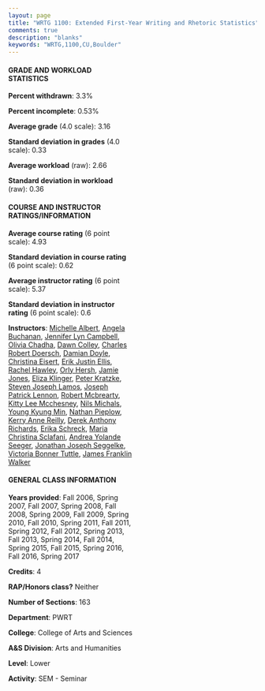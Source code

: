 ```yaml
---
layout: page
title: "WRTG 1100: Extended First-Year Writing and Rhetoric Statistics"
comments: true
description: "blanks"
keywords: "WRTG,1100,CU,Boulder"
---
```

<head>
<script src="https://ajax.googleapis.com/ajax/libs/jquery/2.1.3/jquery.min.js"></script>
<script src="https://dl.dropboxusercontent.com/s/pc42nxpaw1ea4o9/highcharts.js?dl=0"></script>
<!-- <script src="../assets/js/highcharts.js"></script> -->
<style type="text/css">@font-face {
	font-family: "Bebas Neue";
	src: url(https://www.filehosting.org/file/details/544349/BebasNeue Regular.otf) format("opentype");
	}
	h1.Bebas { 
		font-family: "Bebas Neue", Verdana, Tahoma;
	}
</style>
</head>
<body>
	<div id="container" style="float: right; width: 45%; height: 88%; margin-left: 2.5%; margin-right: 2.5%;"></div>
	<script language="JavaScript">
		$(document).ready(function() {
		var chart = {type: 'column'};
		var title = {text: 'Grade Distribution'};
		var xAxis = {categories: ['A','B','C','D','F'],crosshair: true};
		var yAxis = {min: 0,title: {text: 'Percentage'}};
		var tooltip = {headerFormat: '<center><b><span style="font-size:20px">{point.key}</span></b></center>',
		               pointFormat: '<td style="padding:0"><b>{point.y:.1f}%</b></td>',
		               footerFormat: '</table>',shared: true,useHTML: true};
		var plotOptions = {column: {pointPadding: 0.0,borderWidth: 0}};  
		var credits = {enabled: false};var series= [{name: 'Percent',data: [40.85,43.76,10.81,1.8,2.78,]}];
		var json = {};
		json.chart = chart;
		json.title = title;
		json.tooltip = tooltip;
		json.xAxis = xAxis;
		json.yAxis = yAxis;  
		json.series = series;
		json.plotOptions = plotOptions;  
		json.credits = credits;
		$('#container').highcharts(json);
	});
	</script>
</body>
			   
#### GRADE AND WORKLOAD STATISTICS

**Percent withdrawn**: 3.3%

**Percent incomplete**: 0.53%

**Average grade** (4.0 scale): 3.16

**Standard deviation in grades** (4.0 scale): 0.33

**Average workload** (raw): 2.66

**Standard deviation in workload** (raw): 0.36

#### COURSE AND INSTRUCTOR RATINGS/INFORMATION

**Average course rating** (6 point scale): 4.93

**Standard deviation in course rating** (6 point scale): 0.62

**Average instructor rating** (6 point scale): 5.37

**Standard deviation in instructor rating** (6 point scale): 0.6

**Instructors**: <a href='../../instructors/Michelle_Albert'>Michelle Albert</a>, <a href='../../instructors/Angela_Buchanan'>Angela Buchanan</a>, <a href='../../instructors/Jennifer_Lyn_Campbell'>Jennifer Lyn Campbell</a>, <a href='../../instructors/Olivia_Chadha'>Olivia Chadha</a>, <a href='../../instructors/Dawn_Colley'>Dawn Colley</a>, <a href='../../instructors/Charles_Robert_Doersch'>Charles Robert Doersch</a>, <a href='../../instructors/Damian_Doyle'>Damian Doyle</a>, <a href='../../instructors/Christina_Eisert'>Christina Eisert</a>, <a href='../../instructors/Erik_Justin_Ellis'>Erik Justin Ellis</a>, <a href='../../instructors/Rachel_Hawley'>Rachel Hawley</a>, <a href='../../instructors/Orly_Hersh'>Orly Hersh</a>, <a href='../../instructors/Jamie_Jones'>Jamie Jones</a>, <a href='../../instructors/Eliza_Klinger'>Eliza Klinger</a>, <a href='../../instructors/Peter_Kratzke'>Peter Kratzke</a>, <a href='../../instructors/Steven_Joseph_Lamos'>Steven Joseph Lamos</a>, <a href='../../instructors/Joseph_Patrick_Lennon'>Joseph Patrick Lennon</a>, <a href='../../instructors/Robert_Mcbrearty'>Robert Mcbrearty</a>, <a href='../../instructors/Kitty_Lee_Mcchesney'>Kitty Lee Mcchesney</a>, <a href='../../instructors/Nils_Michals'>Nils Michals</a>, <a href='../../instructors/Young_Kyung_Min'>Young Kyung Min</a>, <a href='../../instructors/Nathan_Pieplow'>Nathan Pieplow</a>, <a href='../../instructors/Kerry_Anne_Reilly'>Kerry Anne Reilly</a>, <a href='../../instructors/Derek_Anthony_Richards'>Derek Anthony Richards</a>, <a href='../../instructors/Erika_Schreck'>Erika Schreck</a>, <a href='../../instructors/Maria_Christina_Sclafani'>Maria Christina Sclafani</a>, <a href='../../instructors/Andrea_Yolande_Seeger'>Andrea Yolande Seeger</a>, <a href='../../instructors/Jonathan_Joseph_Seggelke'>Jonathan Joseph Seggelke</a>, <a href='../../instructors/Victoria_Bonner_Tuttle'>Victoria Bonner Tuttle</a>, <a href='../../instructors/James_Franklin_Walker'>James Franklin Walker</a>

#### GENERAL CLASS INFORMATION

**Years provided**: Fall 2006, Spring 2007, Fall 2007, Spring 2008, Fall 2008, Spring 2009, Fall 2009, Spring 2010, Fall 2010, Spring 2011, Fall 2011, Spring 2012, Fall 2012, Spring 2013, Fall 2013, Spring 2014, Fall 2014, Spring 2015, Fall 2015, Spring 2016, Fall 2016, Spring 2017

**Credits**: 4

**RAP/Honors class?** Neither

**Number of Sections**: 163

**Department**: PWRT

**College**: College of Arts and Sciences

**A&S Division**: Arts and Humanities

**Level**: Lower

**Activity**: SEM - Seminar
